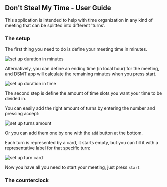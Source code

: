 ## Don't Steal My Time - User Guide

This application is intended to help with time organization in any kind of meeting that can be splitted into different 'turns'.

### The setup

The first thing you need to do is define your meeting time in minutes.

![set up duration in minutes](https://german969.github.com/images/user-guide/set-up-duration-minutes.png)

Alternatively, you can define an ending time (in local hour) for the meeting, and DSMT app will calculate the remaining minutes when you press start.

![set up duration in time](https://german969.github.com/images/user-guide/set-up-duration-time.png)

The second step is define the amount of time slots you want your time to be divided in.

You can easily add the right amount of turns by entering the number and pressing accept:

![set up turns amount](https://german969.github.com/images/user-guide/set-up-total-turns.png)

Or you can add them one by one with the `add` button at the bottom.

Each turn is represented by a card, it starts empty, but you can fill it with a representative label for that specific turn:

![set up turn card](https://german969.github.com/images/user-guide/set-up-turn-card.png)

Now you have all you need to start your meeting, just press `start`

### The counterclock

